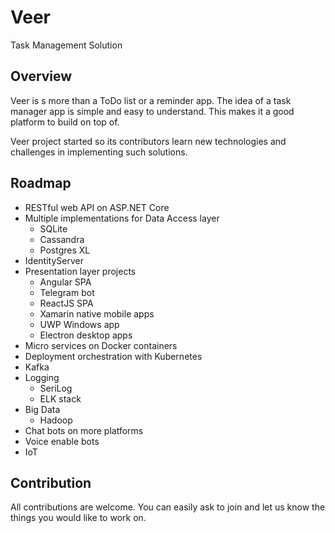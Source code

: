 # Veer

Task Management Solution

## Overview

Veer is s more than a ToDo list or a reminder app. The idea of a task manager app is simple and easy to understand. This makes it a good platform to build on top of.

Veer project started so its contributors learn new technologies and challenges in implementing such solutions.

## Roadmap

- RESTful web API on ASP.NET Core
- Multiple implementations for Data Access layer
    - SQLite
    - Cassandra
    - Postgres XL
- IdentityServer
- Presentation layer projects
    - Angular SPA
    - Telegram bot
    - ReactJS SPA
    - Xamarin native mobile apps
    - UWP Windows app
    - Electron desktop apps
- Micro services on Docker containers
- Deployment orchestration with Kubernetes
- Kafka
- Logging
    - SeriLog
    - ELK stack
- Big Data
    - Hadoop
- Chat bots on more platforms
- Voice enable bots
- IoT

## Contribution

All contributions are welcome. You can easily ask to join and let us know the things you would like to work on.
